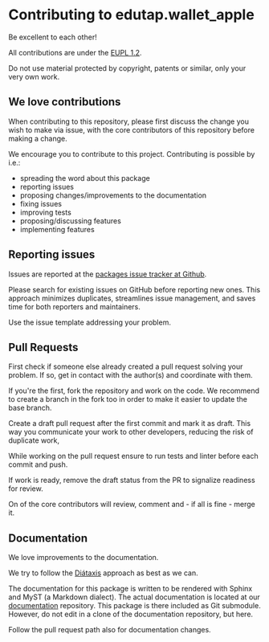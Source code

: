 # Contributing to edutap.wallet_apple

Be excellent to each other!

All contributions are under the [EUPL 1.2](https://eupl.eu/).

Do not use material protected by copyright, patents or similar, only your very own work.

## We love contributions

When contributing to this repository, please first discuss the change you wish to make via issue, with the core contributors of this repository before making a change.

We encourage you to contribute to this project.
Contributing is possible by i.e.:
- spreading the word about this package
- reporting issues
- proposing changes/improvements to the documentation
- fixing issues
- improving tests
- proposing/discussing features
- implementing features

## Reporting issues

Issues are reported at the [packages issue tracker at Github](https://github.com/edutap-eu/edutap.wallet_apple/issues).

Please search for existing issues on GitHub before reporting new ones.
This approach minimizes duplicates, streamlines issue management, and saves time for both reporters and maintainers.

Use the issue template addressing your problem.

## Pull Requests

First check if someone else already created a pull request solving your problem.
If so, get in contact with the author(s) and coordinate with them.

If you're the first, fork the repository and work on the code.
We recommend to create a branch in the fork too in order to make it easier to update the base branch.

Create a draft pull request after the first commit and mark it as draft.
This way you communicate your work to other developers, reducing the risk of duplicate work,

While working on the pull request ensure to run tests and linter before each commit and push.

If work is ready, remove the draft status from the PR to signalize readiness for review.

On of the core contributors will review, comment and - if all is fine - merge it.

## Documentation

We love improvements to the documentation.

We try to follow the [Diátaxis](https://diataxis.fr/) approach as best as we can.

The documentation for this package is written to be rendered with Sphinx and MyST (a Markdown dialect).
The actual documentation is located at our [documentation](https://github.com/edutap-eu/documentation/) repository.
This package is there included as Git submodule.
However, do not edit in a clone of the documentation repository, but here.

Follow the pull request path also for documentation changes.
